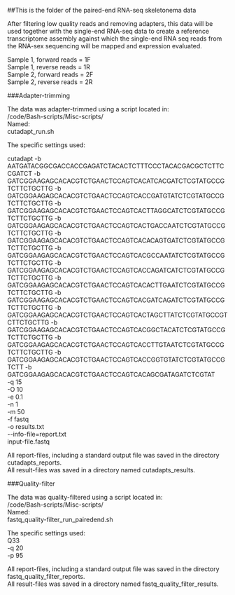 ##This is the folder of the paired-end RNA-seq skeletonema data

After filtering low quality reads and removing adapters, this data will be used together with the single-end RNA-seq data to create a reference transcriptome assembly against which the single-end RNA seq reads from the RNA-sex sequencing will be mapped and expression evaluated.


Sample 1, forward reads = 1F  
Sample 1, reverse reads = 1R  
Sample 2, forward reads = 2F  
Sample 2, reverse reads = 2R  



###Adapter-trimming

The data was adapter-trimmed using a script located in:   
/code/Bash-scripts/Misc-scripts/   
Named:   
cutadapt_run.sh  

The specific settings used:

cutadapt -b AATGATACGGCGACCACCGAGATCTACACTCTTTCCCTACACGACGCTCTTCCGATCT -b GATCGGAAGAGCACACGTCTGAACTCCAGTCACATCACGATCTCGTATGCCGTCTTCTGCTTG -b GATCGGAAGAGCACACGTCTGAACTCCAGTCACCGATGTATCTCGTATGCCGTCTTCTGCTTG -b GATCGGAAGAGCACACGTCTGAACTCCAGTCACTTAGGCATCTCGTATGCCGTCTTCTGCTTG -b GATCGGAAGAGCACACGTCTGAACTCCAGTCACTGACCAATCTCGTATGCCGTCTTCTGCTTG -b GATCGGAAGAGCACACGTCTGAACTCCAGTCACACAGTGATCTCGTATGCCGTCTTCTGCTTG -b GATCGGAAGAGCACACGTCTGAACTCCAGTCACGCCAATATCTCGTATGCCGTCTTCTGCTTG -b GATCGGAAGAGCACACGTCTGAACTCCAGTCACCAGATCATCTCGTATGCCGTCTTCTGCTTG -b GATCGGAAGAGCACACGTCTGAACTCCAGTCACACTTGAATCTCGTATGCCGTCTTCTGCTTG -b GATCGGAAGAGCACACGTCTGAACTCCAGTCACGATCAGATCTCGTATGCCGTCTTCTGCTTG -b GATCGGAAGAGCACACGTCTGAACTCCAGTCACTAGCTTATCTCGTATGCCGTCTTCTGCTTG -b GATCGGAAGAGCACACGTCTGAACTCCAGTCACGGCTACATCTCGTATGCCGTCTTCTGCTTG -b GATCGGAAGAGCACACGTCTGAACTCCAGTCACCTTGTAATCTCGTATGCCGTCTTCTGCTTG -b GATCGGAAGAGCACACGTCTGAACTCCAGTCACCGGTGTATCTCGTATGCCGTCTT
-b GATCGGAAGAGCACACGTCTGAACTCCAGTCACAGCGATAGATCTCGTAT  
-q 15  
-O 10  
-e 0.1  
-n 1  
-m 50  
-f fastq  
-o results.txt   
--info-file=report.txt   
input-file.fastq  


All report-files, including a standard output file was saved in the directory cutadapts_reports.  
All result-files was saved in a directory named cutadapts_results.  


###Quality-filter

The data was quality-filtered using a script located in:   
/code/Bash-scripts/Misc-scripts/   
Named:   
fastq_quality-filter_run_pairedend.sh   


The specific settings used:   
Q33  
-q 20  
-p 95  


All report-files, including a standard output file was saved in the directory fastq_quality_filter_reports.   
All result-files was saved in a directory named fastq_quality_filter_results.

